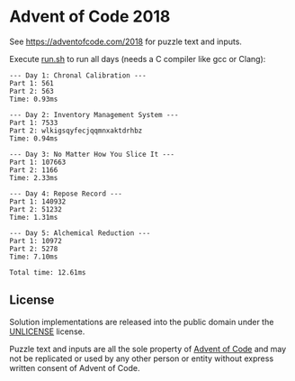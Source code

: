 # Advent of Code 2018

See https://adventofcode.com/2018 for puzzle text and inputs.

Execute [run.sh](run.sh) to run all days (needs a C compiler like gcc or Clang):

```
--- Day 1: Chronal Calibration ---
Part 1: 561
Part 2: 563
Time: 0.93ms

--- Day 2: Inventory Management System ---
Part 1: 7533
Part 2: wlkigsqyfecjqqmnxaktdrhbz
Time: 0.94ms

--- Day 3: No Matter How You Slice It ---
Part 1: 107663
Part 2: 1166
Time: 2.33ms

--- Day 4: Repose Record ---
Part 1: 140932
Part 2: 51232
Time: 1.31ms

--- Day 5: Alchemical Reduction ---
Part 1: 10972
Part 2: 5278
Time: 7.10ms

Total time: 12.61ms
```

## License

Solution implementations are released into the public domain under the [UNLICENSE](/UNLICENSE) license.

Puzzle text and inputs are all the sole property of [Advent of Code](https://adventofcode.com/) and may not be replicated or used by any other person or entity without express written consent of Advent of Code.
